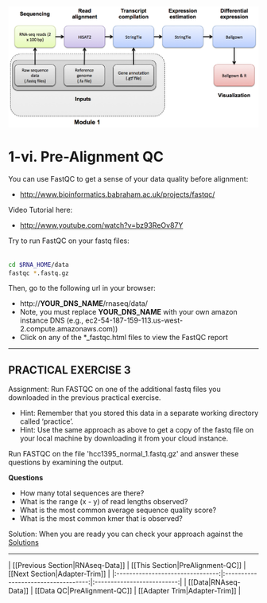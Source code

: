 ![RNA-seq Flowchart - Module 1](Images/RNA-seq_Flowchart2.png)

# 1-vi. Pre-Alignment QC

You can use FastQC to get a sense of your data quality before alignment:
* http://www.bioinformatics.babraham.ac.uk/projects/fastqc/

Video Tutorial here: 
* http://www.youtube.com/watch?v=bz93ReOv87Y

Try to run FastQC on your fastq files:

```bash

cd $RNA_HOME/data
fastqc *.fastq.gz

```

Then, go to the following url in your browser:
* http://__YOUR_DNS_NAME__/rnaseq/data/
* Note, you must replace __YOUR_DNS_NAME__ with your own amazon instance DNS (e.g., ec2-54-187-159-113.us-west-2.compute.amazonaws.com))
* Click on any of the *_fastqc.html files to view the FastQC report

---
## PRACTICAL EXERCISE 3

Assignment: Run FASTQC on one of the additional fastq files you downloaded in the previous practical exercise. 

* Hint: Remember that you stored this data in a separate working directory called ‘practice’.
* Hint: Use the same approach as above to get a copy of the fastq file on your local machine by downloading it from your cloud instance.

Run FASTQC on the file 'hcc1395_normal_1.fastq.gz' and answer these questions by examining the output.

**Questions**
* How many total sequences are there?
* What is the range (x - y) of read lengths observed?
* What is the most common average sequence quality score?
* What is the most common kmer that is observed?

Solution: When you are ready you can check your approach against the [Solutions](https://github.com/griffithlab/rnaseq_tutorial/wiki/Solutions#practical-exercise-3---data-qc)

---


| [[Previous Section|RNAseq-Data]] | [[This Section|PreAlignment-QC]]    | [[Next Section|Adapter-Trim]] |
|:--------------------------------:|:-----------------------------------:|:--------------------------:|
| [[Data|RNAseq-Data]]             | [[Data QC|PreAlignment-QC]]         | [[Adapter Trim|Adapter-Trim]]    |
